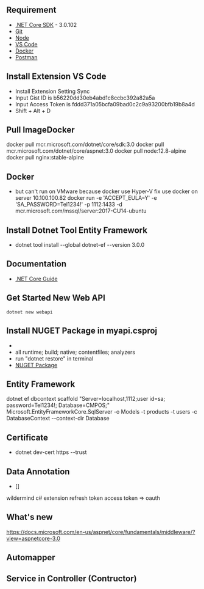## Requirement
* [.NET Core SDK](https://dotnet.microsoft.com/download/dotnet-core) - 3.0.102
* [Git](https://git-scm.com/downloads)
* [Node](https://nodejs.org/en/download/)
* [VS Code](https://code.visualstudio.com/)
* [Docker](https://www.docker.com/products/docker-desktop)
* [Postman](https://www.getpostman.com/)

## Install Extension VS Code
* Install Extension Setting Sync
* Input Gist ID is b56220dd30eb4abd1c8ccbc392a82a5a
* Input Access Token is fddd371a05bcfa09bad0c2c9a93200bfb19b8a4d
* Shift + Alt + D

## Pull ImageDocker
docker pull mcr.microsoft.com/dotnet/core/sdk:3.0
docker pull mcr.microsoft.com/dotnet/core/aspnet:3.0
docker pull node:12.8-alpine
docker pull nginx:stable-alpine

## Docker
* but can't run on VMware because docker use Hyper-V fix use docker on server 10.100.100.82
docker run -e 'ACCEPT_EULA=Y' -e 'SA_PASSWORD=Tel1234!' -p 1112:1433 -d mcr.microsoft.com/mssql/server:2017-CU14-ubuntu

## Install Dotnet Tool Entity Framework
- dotnet tool install --global dotnet-ef --version 3.0.0

## Documentation
* [.NET Core Guide](https://docs.microsoft.com/en-us/dotnet/core/)

## Get Started New Web API
```
dotnet new webapi
```

## Install NUGET Package in myapi.csproj
- <PackageReference Include="Microsoft.EntityFrameworkCore.SqlServer" Version="3.0.1" />
- <PackageReference Include="Microsoft.EntityFrameworkCore.Design" Version="3.0.1">
    <PrivateAssets>all</PrivateAssets>
    <IncludeAssets>runtime; build; native; contentfiles; analyzers</IncludeAssets>
  </PackageReference>
- run "dotnet restore" in terminal
- [NUGET Package](https://www.nuget.org/packages/Microsoft.EntityFrameworkCore.SqlServer/)

## Entity Framework
dotnet ef dbcontext scaffold "Server=localhost,1112;user id=sa; password=Tel1234!; Database=CMPOS;" Microsoft.EntityFrameworkCore.SqlServer -o Models -t products -t users -c DatabaseContext --context-dir Database

## Certificate
- dotnet dev-cert https --trust

## Data Annotation
- []

wildermind
c# extension
refresh token access token => oauth

## What's new
https://docs.microsoft.com/en-us/aspnet/core/fundamentals/middleware/?view=aspnetcore-3.0

## Automapper

## Service in Controller (Contructor)

